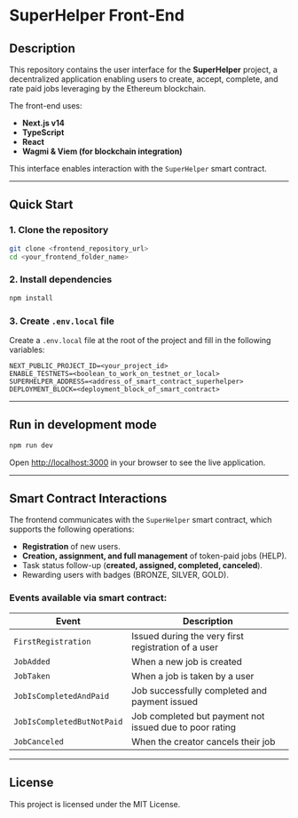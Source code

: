 # SuperHelper Front-End

## Description

This repository contains the user interface for the **SuperHelper** project, a decentralized application enabling users to create, accept, complete, and rate paid jobs leveraging by the Ethereum blockchain.

The front-end uses:

- **Next.js v14**
- **TypeScript**
- **React**
- **Wagmi & Viem (for blockchain integration)**

This interface enables interaction with the `SuperHelper` smart contract.

---

## Quick Start

### 1. Clone the repository

```bash
git clone <frontend_repository_url>
cd <your_frontend_folder_name>
```

### 2. Install dependencies

```bash
npm install
```

### 3. Create `.env.local` file

Create a `.env.local` file at the root of the project and fill in the following variables:

```env
NEXT_PUBLIC_PROJECT_ID=<your_project_id>
ENABLE_TESTNETS=<boolean_to_work_on_testnet_or_local>
SUPERHELPER_ADDRESS=<address_of_smart_contract_superhelper>
DEPLOYMENT_BLOCK=<deployment_block_of_smart_contract>
```

---

## Run in development mode

```bash
npm run dev
```

Open [http://localhost:3000](http://localhost:3000) in your browser to see the live application.

---

## Smart Contract Interactions

The frontend communicates with the `SuperHelper` smart contract, which supports the following operations:

- **Registration** of new users.
- **Creation, assignment, and full management** of token-paid jobs (HELP).
- Task status follow-up (**created, assigned, completed, canceled**).
- Rewarding users with badges (BRONZE, SILVER, GOLD).

### Events available via smart contract:

| Event                          | Description                                                    |
|--------------------------------|----------------------------------------------------------------|
| `FirstRegistration`            | Issued during the very first registration of a user            |
| `JobAdded`                     | When a new job is created                                      |
| `JobTaken`                     | When a job is taken by a user                                  |
| `JobIsCompletedAndPaid`        | Job successfully completed and payment issued                  |
| `JobIsCompletedButNotPaid`     | Job completed but payment not issued due to poor rating        |
| `JobCanceled`                  | When the creator cancels their job                             |

---

## License

This project is licensed under the MIT License.